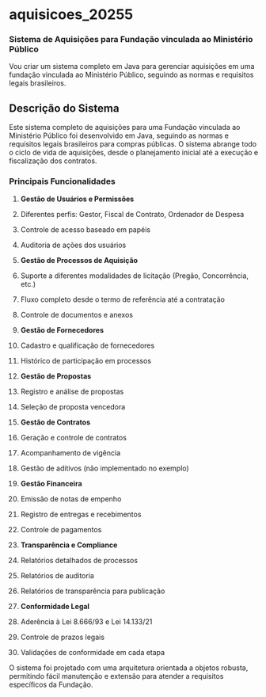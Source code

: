 # aquisicoes_20255


### Sistema de Aquisições para Fundação vinculada ao Ministério Público

Vou criar um sistema completo em Java para gerenciar aquisições em uma fundação vinculada ao Ministério Público, seguindo as normas e requisitos legais brasileiros.



## Descrição do Sistema

Este sistema completo de aquisições para uma Fundação vinculada ao Ministério Público foi desenvolvido em Java, seguindo as normas e requisitos legais brasileiros para compras públicas. O sistema abrange todo o ciclo de vida de aquisições, desde o planejamento inicial até a execução e fiscalização dos contratos.

### Principais Funcionalidades

1. **Gestão de Usuários e Permissões**

1. Diferentes perfis: Gestor, Fiscal de Contrato, Ordenador de Despesa
2. Controle de acesso baseado em papéis
3. Auditoria de ações dos usuários



2. **Gestão de Processos de Aquisição**

1. Suporte a diferentes modalidades de licitação (Pregão, Concorrência, etc.)
2. Fluxo completo desde o termo de referência até a contratação
3. Controle de documentos e anexos



3. **Gestão de Fornecedores**

1. Cadastro e qualificação de fornecedores
2. Histórico de participação em processos



4. **Gestão de Propostas**

1. Registro e análise de propostas
2. Seleção de proposta vencedora



5. **Gestão de Contratos**

1. Geração e controle de contratos
2. Acompanhamento de vigência
3. Gestão de aditivos (não implementado no exemplo)



6. **Gestão Financeira**

1. Emissão de notas de empenho
2. Registro de entregas e recebimentos
3. Controle de pagamentos



7. **Transparência e Compliance**

1. Relatórios detalhados de processos
2. Relatórios de auditoria
3. Relatórios de transparência para publicação



8. **Conformidade Legal**

1. Aderência à Lei 8.666/93 e Lei 14.133/21
2. Controle de prazos legais
3. Validações de conformidade em cada etapa





O sistema foi projetado com uma arquitetura orientada a objetos robusta, permitindo fácil manutenção e extensão para atender a requisitos específicos da Fundação.
